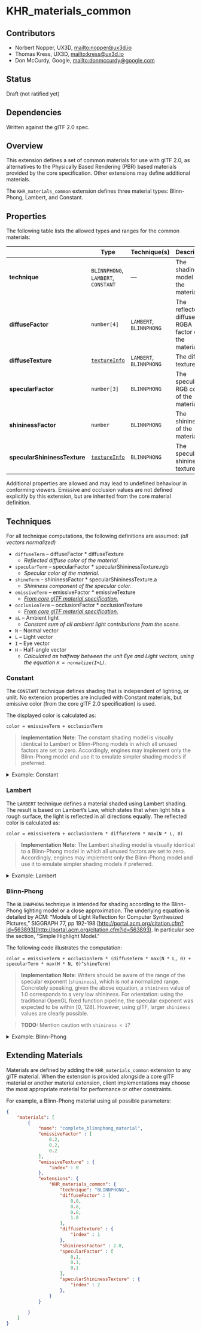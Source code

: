 # KHR\_materials\_common

## Contributors

* Norbert Nopper, UX3D, <mailto:nopper@ux3d.io>
* Thomas Kress, UX3D, <mailto:kress@ux3d.io>
* Don McCurdy, Google, <mailto:donmccurdy@google.com>

## Status

Draft (not ratified yet)

## Dependencies

Written against the glTF 2.0 spec.

## Overview

This extension defines a set of common materials for use with glTF 2.0, as
alternatives to the Physically Based Rendering (PBR) based materials provided
by the core specification. Other extensions may define additional materials.

The `KHR_materials_common` extension defines three material types: Blinn-Phong,
Lambert, and Constant.

## Properties

The following table lists the allowed types and ranges for the common materials:

|                            |Type         | Technique(s) | Description | Required |
|----------------------------|-------------|--------------|-------------|----------|
|**technique**               | `BLINNPHONG`, `LAMBERT`, `CONSTANT` | — |The shading model of the material. | Yes |
|**diffuseFactor**           | `number[4]` | `LAMBERT`, `BLINNPHONG` | The reflected diffuse RGBA factor of the material. | No, default: `[1.0,1.0,1.0,1.0]` |
|**diffuseTexture**          | [`textureInfo`](/specification/2.0/README.md#reference-textureInfo) | `LAMBERT`, `BLINNPHONG` | The diffuse texture. | No |
|**specularFactor**          | `number[3]` | `BLINNPHONG` | The specular RGB color of the material. | No, default: `[1.0,1.0,1.0]` |
|**shininessFactor**         | `number`    | `BLINNPHONG` | The shininess of the material. | No, default: `1.0` |
|**specularShininessTexture**| [`textureInfo`](/specification/2.0/README.md#reference-textureInfo) | `BLINNPHONG` | The specular shininess texture. | No |

Additional properties are allowed and may lead to undefined behaviour in
conforming viewers. Emissive and occlusion values are not defined 
explicitly by this extension, but are inherited from the core material
definition.

## Techniques

For all technique computations, the following definitions are assumed:
*(all vectors normalized)*

* `diffuseTerm` – diffuseFactor * diffuseTexture
    * *Reflected diffuse color of the material.*
* `specularTerm` – specularFactor * specularShininessTexture.rgb
    * *Specular color of the material.*
* `shineTerm` – shininessFactor * specularShininessTexture.a
    * *Shininess component of the specular color.*
* `emissiveTerm` – emissiveFactor * emissiveTexture
    *  [*From core glTF material specification.*](https://github.com/KhronosGroup/glTF/tree/master/specification/2.0#additional-maps)
* `occlusionTerm` – occlusionFactor * occlusionTexture
    *  [*From core glTF material specification.*](https://github.com/KhronosGroup/glTF/tree/master/specification/2.0#additional-maps)
* `aL` – Ambient light
    * *Constant sum of all ambient light contributions from the scene.*
* `N` – Normal vector
* `L` – Light vector
* `I` – Eye vector
* `H` – Half-angle vector
    * *Calculated as halfway between the unit Eye and Light vectors, using the equation `H = normalize(I+L)`.*

### Constant

The `CONSTANT` technique defines shading that is independent of lighting, or
unlit. No extension properties are included with Constant materials, but
emissive color (from the core glTF 2.0 specification) is used.

The displayed color is calculated as:

```
color = emissiveTerm + occlusionTerm
```

> **Implementation Note**: The constant shading model is visually identical to
> Lambert or Blinn-Phong models in which all unused factors are set to zero.
> Accordingly, engines may implement only the Blinn-Phong model and use it to
> emulate simpler shading models if preferred.

<details>
    <summary>Example: Constant</summary>
The following example defines a Constant material with an emissive red color.

```json
    "materials": [
        {
            "name": "red_constant_material",
            "emissiveFactor": [ 1.0, 0.0, 0.0 ],
            "extensions": {
                "KHR_materials_cmnBlinnPhong": {
                    "technique": "CONSTANT"
                }
            }
        }
    ]
```
</details>

### Lambert

The `LAMBERT` technique defines a material shaded using Lambert shading. The
result is based on Lambert’s Law, which states that when light hits a rough
surface, the light is reflected in all directions equally. The reflected
color is calculated as:

```
color = emissiveTerm + occlusionTerm * diffuseTerm * max(N * L, 0)
```

> **Implementation Note**: The Lambert shading model is visually identical to a
> Blinn-Phong model in which all unused factors are set to zero. Accordingly,
> engines may implement only the Blinn-Phong model and use it to emulate
> simpler shading models if preferred.

<details>
    <summary>Example: Lambert</summary>
The following example defines a Lambert shaded material with a diffuse texture,
moderate shininess and red specular highlights. 

```json
    "materials": [
        {
            "name": "lambert_textured_material",
            "emissiveTexture" : {
                "index" : 0
            },
            "extensions": {
                "KHR_materials_common": {
                    "technique": "LAMBERT",
                    "diffuseTexture" : {
                        "index" : 1
                    }
                }
            }
        }
    ]
```
</details>

### Blinn-Phong

The `BLINNPHONG` technique is intended for shading according to the Blinn-Phong
lighting model or a close approximation. The underlying equation is detailed by
ACM: “Models of Light Reflection for Computer Synthesized Pictures,” SIGGRAPH
77, pp 192-198
[http://portal.acm.org/citation.cfm?id=563893](http://portal.acm.org/citation.cfm?id=563893).
In particular see the section, "Simple Highlight Model."

The following code illustrates the computation:

```
color = emissiveTerm + occlusionTerm * (diffuseTerm * max(N * L, 0) + specularTerm * max(H * N, 0)^shineTerm)
```

> **Implementation Note**: Writers should be aware of the range of the specular
> exponent (`shininess`), which is _not_ a normalized range. Concretely
> speaking, given the above equation, a `shininess` value of 1.0 corresponds to
> a very low shininess. For orientation: using the traditional OpenGL fixed
> function pipeline, the specular exponent was expected to be within [0, 128].
> However, using glTF, larger `shininess` values are clearly possible.

> **TODO:** Mention caution with `shininess < 1`?

<details>
    <summary>Example: Blinn-Phong</summary>
The following example defines a Blinn-Phong shaded material with a diffuse texture, moderate shininess and red specular highlights.

```json
    "materials": [
        {
            "name": "shiny_blinnphong_material",
            "extensions": {
                "KHR_materials_common": {
                    "technique": "BLINNPHONG",
                    "diffuseFactor" : [
                        0.8, 
                        0.8, 
                        0.8, 
                        1.0
                    ], 
                    "diffuseTexture" : {
                        "index" : 0
                    }, 
                    "shininessFactor" : 10.0, 
                    "specularFactor" : [
                        1, 
                        0, 
                        0
                    ]
                }
            }
        }
    ]
```
</details>

## Extending Materials

Materials are defined by adding the `KHR_materials_common` extension to any
glTF material. When the extension is provided alongside a core glTF material
or another material extension, client implementations may choose the most
appropriate material for performance or other constraints.

For example, a Blinn-Phong material using all possible parameters:

```json
{
    "materials": [
        {
            "name": "complete_blinnphong_material",
            "emissiveFactor" : [
                0.2, 
                0.2, 
                0.2
            ], 
            "emissiveTexture" : {
                "index" : 0
            },
            "extensions": {
                "KHR_materials_common": {
                    "technique": "BLINNPHONG",
                    "diffuseFactor" : [
                        0.8, 
                        0.8, 
                        0.8, 
                        1.0
                    ], 
                    "diffuseTexture" : {
                        "index" : 1
                    },
                    "shininessFactor" : 2.0, 
                    "specularFactor" : [
                        0.1, 
                        0.1, 
                        0.1
                    ],
                    "specularShininessTexture" : {
                        "index" : 2
                    }, 
                }
            }

        }
    ]
}
```
